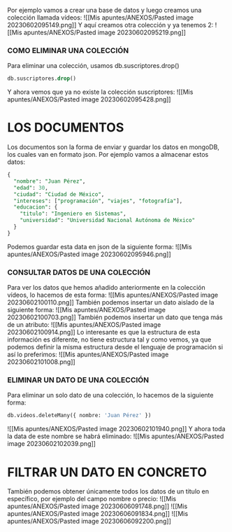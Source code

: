 Por ejemplo vamos a crear una base de datos y luego creamos una colección llamada vídeos:
![[Mis apuntes/ANEXOS/Pasted image 20230602095149.png]]
Y aquí creamos otra colección y ya tenemos 2:
![[Mis apuntes/ANEXOS/Pasted image 20230602095219.png]]
### COMO ELIMINAR UNA COLECCIÓN
Para eliminar una colección, usamos db.suscriptores.drop()
```sql
db.suscriptores.drop()
```
Y ahora vemos que ya no existe la colección suscriptores:
![[Mis apuntes/ANEXOS/Pasted image 20230602095428.png]]
# LOS DOCUMENTOS
Los documentos son la forma de enviar y guardar los datos en mongoDB, los cuales van en formato json. Por ejemplo vamos a almacenar estos datos:
```sql
{
  "nombre": "Juan Pérez",
  "edad": 30,
  "ciudad": "Ciudad de México",
  "intereses": ["programación", "viajes", "fotografía"],
  "educacion": {
    "titulo": "Ingeniero en Sistemas",
    "universidad": "Universidad Nacional Autónoma de México"
  }
}
```
Podemos guardar esta data en json de la siguiente forma:
![[Mis apuntes/ANEXOS/Pasted image 20230602095946.png]]
### CONSULTAR DATOS DE UNA COLECCIÓN
Para ver los datos que hemos añadido anteriormente en la colección vídeos, lo hacemos de esta forma:
![[Mis apuntes/ANEXOS/Pasted image 20230602100110.png]]
También podemos insertar un dato aislado de la siguiente forma:
![[Mis apuntes/ANEXOS/Pasted image 20230602100703.png]]
También podemos insertar un dato que tenga más de un atributo:
![[Mis apuntes/ANEXOS/Pasted image 20230602100914.png]]
Lo interesante es que la estructura de esta información es diferente, no tiene estructura tal y como vemos, ya que podemos definir la misma estructura desde el lenguaje de programación si así lo preferimos:
![[Mis apuntes/ANEXOS/Pasted image 20230602101008.png]]
### ELIMINAR UN DATO DE UNA COLECCIÓN
Para eliminar un solo dato de una colección, lo hacemos de la siguiente forma:
```sql
db.videos.deleteMany({ nombre: 'Juan Pérez' })
```
![[Mis apuntes/ANEXOS/Pasted image 20230602101940.png]]
Y ahora toda la data de este nombre se habrá eliminado:
![[Mis apuntes/ANEXOS/Pasted image 20230602102039.png]]
# FILTRAR UN DATO EN CONCRETO
También podemos obtener únicamente todos los datos de un titulo en específico, por ejemplo del campo nombre o precio:
![[Mis apuntes/ANEXOS/Pasted image 20230606091748.png]]
![[Mis apuntes/ANEXOS/Pasted image 20230606091834.png]]
![[Mis apuntes/ANEXOS/Pasted image 20230606092200.png]]